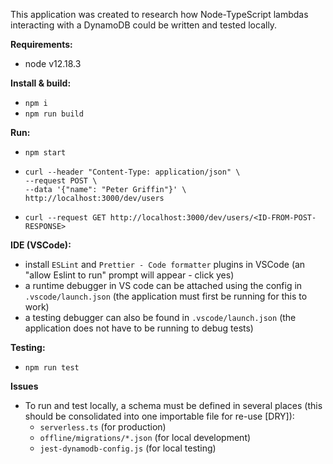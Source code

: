 This application was created to research how Node-TypeScript lambdas interacting with a DynamoDB could be written and tested locally.

**Requirements:**
- node v12.18.3

**Install & build:**
- `npm i`
- `npm run build`

**Run:**
- `npm start`
- ```
  curl --header "Content-Type: application/json" \
  --request POST \
  --data '{"name": "Peter Griffin"}' \
  http://localhost:3000/dev/users
  ```
- `curl --request GET http://localhost:3000/dev/users/<ID-FROM-POST-RESPONSE>`

**IDE (VSCode):**
- install `ESLint` and `Prettier - Code formatter` plugins in VSCode (an "allow Eslint to run" prompt will appear - click yes)
- a runtime debugger in VS code can be attached using the config in `.vscode/launch.json` (the application must first be running for this to work)
- a testing debugger can also be found in `.vscode/launch.json` (the application does not have to be running to debug tests)


**Testing:**
- `npm run test`


**Issues**
- To run and test locally, a schema must be defined in several places (this should be consolidated into one importable file for re-use [DRY]):
  - `serverless.ts` (for production)
  - `offline/migrations/*.json` (for local development)
  - `jest-dynamodb-config.js` (for local testing)